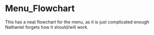# Menu_Flowchart

This has a neat flowchart for the menu, as it is just complicated enough Nathaniel forgets how it should/will work.